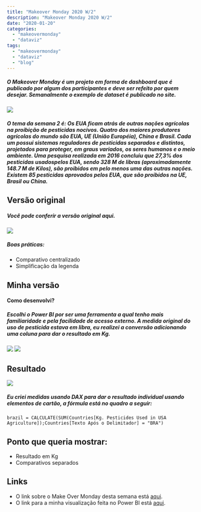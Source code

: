 ```yaml
---
title: "Makeover Monday 2020 W/2"
description: "Makeover Monday 2020 W/2"
date: "2020-01-20"
categories:
  - "makeovermonday"
  - "dataviz"
tags:
  - "makeovermonday"
  - "dataviz"
  - "blog"
---
```

##### O Makeover Monday é um projeto em forma de dashboard que é publicado por algum dos participantes e deve ser refeito por quem desejar. Semanalmente o exemplo de dataset é publicado no site.

![](https://miro.medium.com/max/641/1*5K4uFM-b4QO7-Ezw_lSHlw.png)

##### O tema da semana 2 é: Os EUA ficam atrás de outras nações agrícolas na proibição de pesticidas nocivos. Quatro dos maiores produtores agrícolas do mundo são EUA, UE (União Européia), China e Brasil. Cada um possui sistemas reguladores de pesticidas separados e distintos, projetados para proteger, em graus variados, os seres humanos e o meio ambiente. Uma pesquisa realizada em 2016 concluiu que 27,3% dos pesticidas usados ​​pelos EUA, sendo 328 M de libras (aproximadamente 148.7 M de Kilos), são proibidos em pelo menos uma das outras nações. Existem 85 pesticidas aprovados pelos EUA, que são proibidos na UE, Brasil ou China.

## Versão original

##### Você pode conferir a versão original aqui.

![](https://miro.medium.com/max/685/1*pE_EHv6m1C6WTcVd4vOnHQ.png)

##### Boas práticas:
- Comparativo centralizado
- Simplificação da legenda

## Minha versão
#### Como desenvolvi?
##### Escolhi o Power BI por ser uma ferramenta a qual tenho mais familiaridade e pela facilidade de acesso externo. A medida original do uso de pesticida estava em libra, eu realizei a conversão adicionando uma coluna para dar o resultado em Kg.

![](https://miro.medium.com/max/356/1*RgC0bgDYO3A5m077y__nVQ.png)
![](https://miro.medium.com/max/808/1*WvV_G9DdwcxeEODP3xDTrQ.png)

## Resultado

![](https://miro.medium.com/max/863/1*Kd5B_XwmWRczrdroMLENag.png)

##### Eu criei medidas usando DAX para dar o resultado individual usando elementos de cartão, a fórmula está no quadro a seguir:

```
brazil = CALCULATE(SUM(Countries[Kg. Pesticides Used in USA Agriculture]);Countries[Texto Após o Delimitador] = "BRA")
```

## Ponto que queria mostrar:
  - Resultado em Kg
  - Comparativos separados

## Links
- O link sobre o Make Over Monday desta semana está [aqui](https://data.world/makeovermonday/2020w2).
- O link para a minha visualização feita no Power BI está [aqui](https://app.powerbi.com/view?r=eyJrIjoiMDAzNDk0YzctNTZjZS00ZTM2LTg4NGUtZTkwZTJmYTg3NjUwIiwidCI6ImRjYmYyYTFmLTk1MzItNGQ1Ni1hYzQxLTU2MTVlMzhlNTBiNyJ9).
